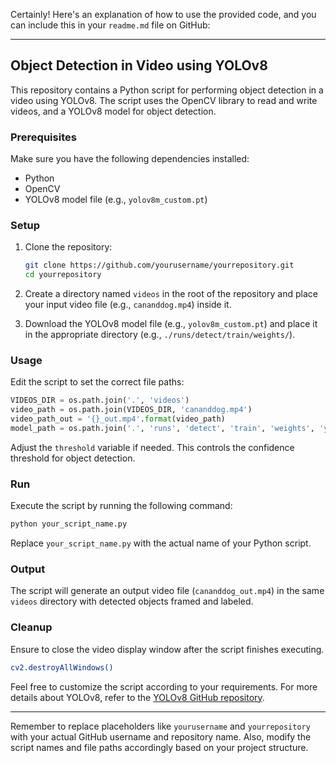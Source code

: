 Certainly! Here's an explanation of how to use the provided code, and you can include this in your `readme.md` file on GitHub:

---

## Object Detection in Video using YOLOv8

This repository contains a Python script for performing object detection in a video using YOLOv8. The script uses the OpenCV library to read and write videos, and a YOLOv8 model for object detection.

### Prerequisites

Make sure you have the following dependencies installed:

- Python
- OpenCV
- YOLOv8 model file (e.g., `yolov8m_custom.pt`)

### Setup

1. Clone the repository:

   ```bash
   git clone https://github.com/yourusername/yourrepository.git
   cd yourrepository
   ```

2. Create a directory named `videos` in the root of the repository and place your input video file (e.g., `cananddog.mp4`) inside it.

3. Download the YOLOv8 model file (e.g., `yolov8m_custom.pt`) and place it in the appropriate directory (e.g., `./runs/detect/train/weights/`).

### Usage

Edit the script to set the correct file paths:

```python
VIDEOS_DIR = os.path.join('.', 'videos')
video_path = os.path.join(VIDEOS_DIR, 'cananddog.mp4')
video_path_out = '{}_out.mp4'.format(video_path)
model_path = os.path.join('.', 'runs', 'detect', 'train', 'weights', 'yolov8m_custom.pt')
```

Adjust the `threshold` variable if needed. This controls the confidence threshold for object detection.

### Run

Execute the script by running the following command:

```bash
python your_script_name.py
```

Replace `your_script_name.py` with the actual name of your Python script.

### Output

The script will generate an output video file (`cananddog_out.mp4`) in the same `videos` directory with detected objects framed and labeled.

### Cleanup

Ensure to close the video display window after the script finishes executing.

```bash
cv2.destroyAllWindows()
```

Feel free to customize the script according to your requirements. For more details about YOLOv8, refer to the [YOLOv8 GitHub repository](https://github.com/ultralytics/yolov5).

---

Remember to replace placeholders like `yourusername` and `yourrepository` with your actual GitHub username and repository name. Also, modify the script names and file paths accordingly based on your project structure.
